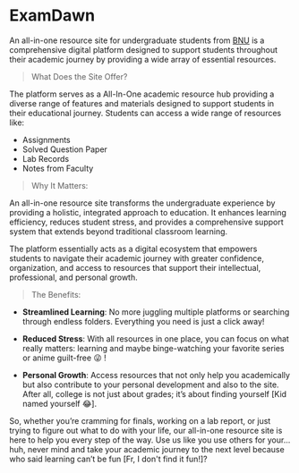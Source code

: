 # ExamDawn

An all-in-one resource site for undergraduate students from [BNU](https://bnu.karnataka.gov.in/english) is a comprehensive digital platform designed to support students throughout their academic journey by providing a wide array of essential resources.

> What Does the Site Offer?  

The platform serves as a All-In-One academic resource hub providing a diverse range of features and materials designed to support students in their educational journey. Students can access a wide range of resources like:
- Assignments
- Solved Question Paper
- Lab Records
- Notes from Faculty  


> Why It Matters:  

An all-in-one resource site transforms the undergraduate experience by providing a holistic, integrated approach to education. It enhances learning efficiency, reduces student stress, and provides a comprehensive support system that extends beyond traditional classroom learning. 

The platform essentially acts as a digital ecosystem that empowers students to navigate their academic journey with 
greater confidence, organization, and access to resources that support their intellectual, professional, and personal growth. 

> The Benefits:

- **Streamlined Learning**: No more juggling multiple platforms or searching through endless folders. Everything you need is just a click away!

- **Reduced Stress**: With all resources in one place, you can focus on what really matters: learning and maybe binge-watching your favorite series or anime guilt-free :stuck_out_tongue_winking_eye: !

- **Personal Growth**: Access resources that not only help you academically but also contribute to your personal development and also to the site. After all, college is not just about grades; it’s about finding yourself [Kid named yourself :joy:].

So, whether you’re cramming for finals, working on a lab report, or just trying to figure out what to do with your life, our all-in-one resource site is here to help you every step of the way. Use us like you use others for your... huh, never mind and take your academic journey to the next level because who said learning can’t be fun [Fr, I don't find it fun!]?

